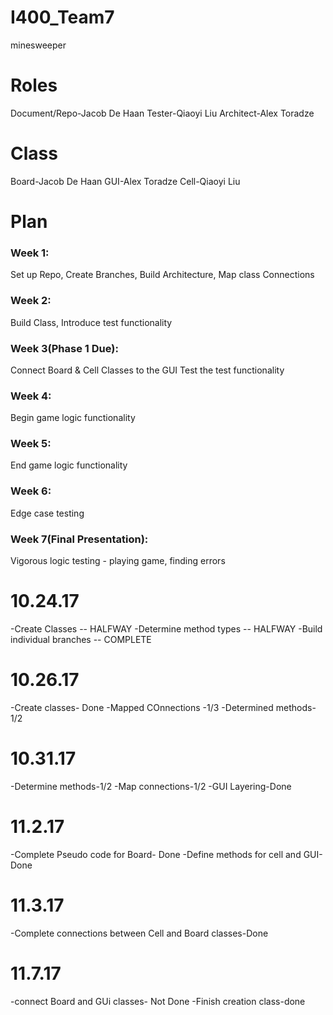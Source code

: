 # I400_Team7
minesweeper
# Roles
Document/Repo-Jacob De Haan
Tester-Qiaoyi Liu
Architect-Alex Toradze
# Class
Board-Jacob De Haan
GUI-Alex Toradze
Cell-Qiaoyi Liu
# Plan
### Week 1:
Set up Repo,
Create Branches,
Build Architecture,
Map class Connections
### Week 2:
Build Class,
Introduce test functionality
### Week 3(Phase 1 Due):
Connect Board & Cell Classes to the GUI
Test the test functionality
### Week 4:
Begin game logic functionality
### Week 5:
End game logic functionality
### Week 6:
Edge case testing
### Week 7(Final Presentation):
Vigorous logic testing - playing game, finding errors


# 10.24.17

-Create Classes -- HALFWAY
-Determine method types -- HALFWAY
-Build individual branches -- COMPLETE

# 10.26.17

-Create classes- Done
-Mapped COnnections -1/3
-Determined methods-1/2

# 10.31.17

-Determine methods-1/2
-Map connections-1/2
-GUI Layering-Done
# 11.2.17
-Complete Pseudo code for Board- Done
-Define methods for cell and GUI- Done
# 11.3.17
-Complete connections between Cell and Board classes-Done
# 11.7.17
-connect Board and GUi classes- Not Done 
-Finish creation class-done

